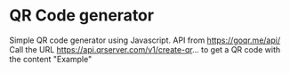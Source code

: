 # QR Code generator
Simple QR code generator using Javascript.
API from https://goqr.me/api/
Call the URL https://api.qrserver.com/v1/create-qr...
 to get a QR code with the content "Example"

 
